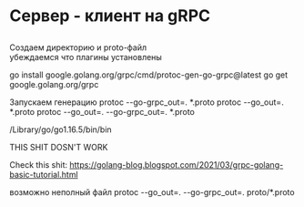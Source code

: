 # Сервер - клиент на gRPC

## 
Создаем директорию и proto-файл  
убеждаемся что плагины установлены

go install google.golang.org/grpc/cmd/protoc-gen-go-grpc@latest
go get google.golang.org/grpc

Запускаем генерацию
protoc --go-grpc_out=. *.proto
protoc --go_out=. *.proto
protoc --go_out=. --go-grpc_out=. *.proto

/Library/go/go1.16.5/bin/bin

THIS SHIT DOSN'T WORK

Check this shit:
https://golang-blog.blogspot.com/2021/03/grpc-golang-basic-tutorial.html
 
возможно неполный файл
protoc --go_out=. --go-grpc_out=. proto/*.proto



